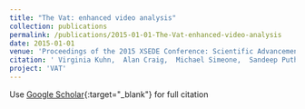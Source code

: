 ```yaml
---
title: "The Vat: enhanced video analysis"
collection: publications
permalink: /publications/2015-01-01-The-Vat-enhanced-video-analysis
date: 2015-01-01
venue: 'Proceedings of the 2015 XSEDE Conference: Scientific Advancements Enabled by Enhanced Cyberinfrastructure'
citation: ' Virginia Kuhn,  Alan Craig,  Michael Simeone,  Sandeep Puthanveetil Satheesan,  Luigi Marini, &quot;The Vat: enhanced video analysis.&quot; Proceedings of the 2015 XSEDE Conference: Scientific Advancements Enabled by Enhanced Cyberinfrastructure, 2015.'
project: 'VAT'
---
```

Use [Google Scholar](https://scholar.google.com/scholar?q=The+Vat:+enhanced+video+analysis){:target="_blank"} for full citation